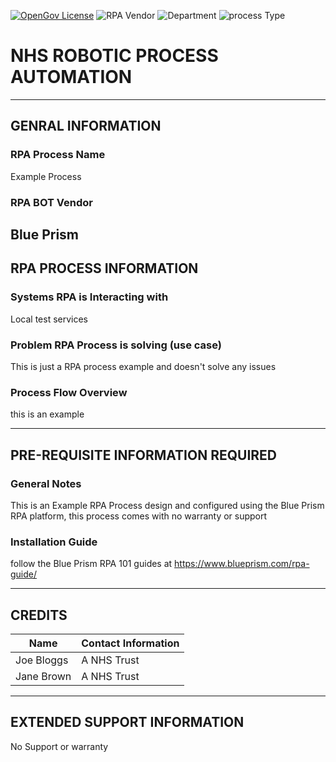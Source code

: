 <!-- Metadata Tags -->

[![OpenGov License](https://img.shields.io/badge/License-OpenGov-lightgray.svg)](LICENSE)
![RPA Vendor](https://img.shields.io/badge/RPA_Vendor-Blue_Prism-blue.svg)
![Department](https://img.shields.io/badge/Department-Finance-lighgreen.svg)
![process Type](https://img.shields.io/badge/Process_Type-invoicing-lighgreen.svg)
<!-- Add in additional Tags as appropriate -->

# NHS ROBOTIC PROCESS AUTOMATION

--------------------------------------------------------------------------------
## GENRAL INFORMATION
### RPA Process Name
Example Process

### RPA BOT Vendor
Blue Prism
--------------------------------------------------------------------------------
## RPA PROCESS INFORMATION
### Systems RPA is Interacting with
Local test services

### Problem RPA Process is solving (use case)
This is just a RPA process example and doesn't solve any issues

### Process Flow Overview
this is an example

--------------------------------------------------------------------------------
## PRE-REQUISITE INFORMATION REQUIRED
### General Notes
This is an Example RPA Process design and configured using the Blue Prism RPA platform, this process comes with no warranty or support

### Installation Guide
follow the Blue Prism RPA 101 guides at https://www.blueprism.com/rpa-guide/

--------------------------------------------------------------------------------
## CREDITS

| Name | Contact Information |
| ----------- | ----------- |
| Joe Bloggs | A NHS Trust |
| Jane Brown | A NHS Trust |
--------------------------------------------------------------------------------
## EXTENDED SUPPORT INFORMATION

No Support or warranty 
